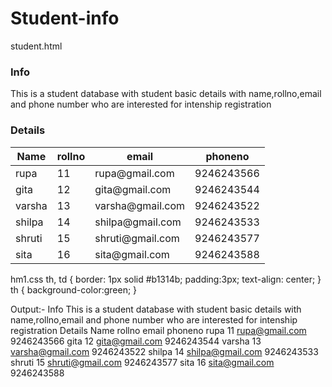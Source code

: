 # Student-info
student.html
<!DOCTYPE html>
<html lang="en">
<head>
<meta charset="UTF-8">
<title>Student</title>
<meta name="viewport" content="width=device-width,initial-scale=1">
<link rel="stylesheet" href="./hm1.css">
</head>
<body>
    <p>
        <h3> Info </h3>
        This is a student database with student basic details with name,rollno,email and phone number who are interested for intenship registration
    </p>
        <h3 class="table">Details</h3>
    <table>
        <tr>
                <th>Name</th>
                <th>rollno</th>
                <th>email</th>
                <th>phoneno</th>
            </tr>
        <tbody>
            <tr>
                <td>rupa</td>
                <td>11</td>
                <td>rupa@gmail.com</td>
                <td>9246243566</td>
            </tr>
            <tr>
                <td>gita</td>
                <td>12</td>
                <td>gita@gmail.com</td>
                <td>9246243544</td>
            </tr>
            <tr>
                <td>varsha</td>
                <td>13</td>
                <td>varsha@gmail.com</td>
                <td>9246243522</td>
            </tr>
            <tr>
                <td>shilpa</td>
                <td>14</td>
                <td>shilpa@gmail.com</td>
                <td>9246243533</td>
            </tr>
            <tr>
                <td>shruti</td>
                <td>15</td>
                <td>shruti@gmail.com</td>
                <td>9246243577</td>
            </tr>
            <tr>
                <td>sita</td>
                <td>16</td>
                <td>sita@gmail.com</td>
                <td>9246243588</td>
            </tr>
        </tbody>
    </table>
      </body>
</html>

hm1.css
th, td {
    border: 1px solid #b1314b;
    padding:3px;
    text-align: center;
}
th {
    background-color:green;
}

Output:-
Info
This is a student database with student basic details with name,rollno,email and phone number who are interested for intenship registration
Details
Name	rollno	email	phoneno
rupa	11	rupa@gmail.com	9246243566
gita	12	gita@gmail.com	9246243544
varsha	13	varsha@gmail.com	9246243522
shilpa	14	shilpa@gmail.com	9246243533
shruti	15	shruti@gmail.com	9246243577
sita	16	sita@gmail.com	9246243588
